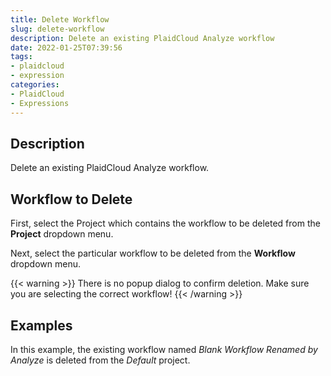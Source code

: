```yaml
---
title: Delete Workflow
slug: delete-workflow
description: Delete an existing PlaidCloud Analyze workflow
date: 2022-01-25T07:39:56
tags:
- plaidcloud
- expression
categories:
- PlaidCloud
- Expressions
---
```



## Description


Delete an existing PlaidCloud Analyze workflow.



## Workflow to Delete


First, select the Project which contains the workflow to be deleted from the **Project** dropdown menu.



Next, select the particular workflow to be deleted from the **Workflow** dropdown menu.


{{< warning >}}
There is no popup dialog to confirm deletion. Make sure you are selecting the correct workflow!
{{< /warning >}}



## Examples


In this example, the existing workflow named *Blank Workflow Renamed by Analyze* is deleted from the *Default* project.

